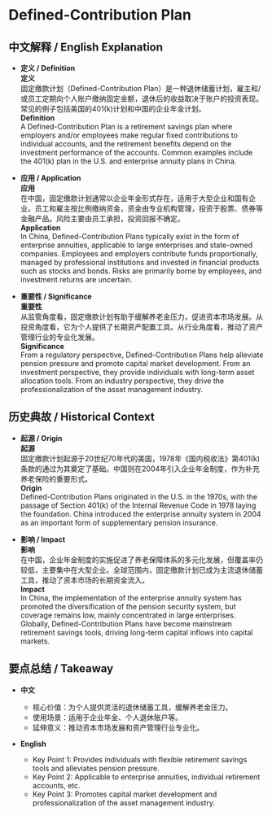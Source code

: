 # Defined-Contribution Plan

## 中文解释 / English Explanation

* **定义 / Definition**  
  **定义**  
  固定缴款计划（Defined-Contribution Plan）是一种退休储蓄计划，雇主和/或员工定期向个人账户缴纳固定金额，退休后的收益取决于账户的投资表现。常见的例子包括美国的401(k)计划和中国的企业年金计划。  
  **Definition**  
  A Defined-Contribution Plan is a retirement savings plan where employers and/or employees make regular fixed contributions to individual accounts, and the retirement benefits depend on the investment performance of the accounts. Common examples include the 401(k) plan in the U.S. and enterprise annuity plans in China.

* **应用 / Application**  
  **应用**  
  在中国，固定缴款计划通常以企业年金形式存在，适用于大型企业和国有企业。员工和雇主按比例缴纳资金，资金由专业机构管理，投资于股票、债券等金融产品。风险主要由员工承担，投资回报不确定。  
  **Application**  
  In China, Defined-Contribution Plans typically exist in the form of enterprise annuities, applicable to large enterprises and state-owned companies. Employees and employers contribute funds proportionally, managed by professional institutions and invested in financial products such as stocks and bonds. Risks are primarily borne by employees, and investment returns are uncertain.

* **重要性 / Significance**  
  **重要性**  
  从监管角度看，固定缴款计划有助于缓解养老金压力，促进资本市场发展。从投资角度看，它为个人提供了长期资产配置工具。从行业角度看，推动了资产管理行业的专业化发展。  
  **Significance**  
  From a regulatory perspective, Defined-Contribution Plans help alleviate pension pressure and promote capital market development. From an investment perspective, they provide individuals with long-term asset allocation tools. From an industry perspective, they drive the professionalization of the asset management industry.

## 历史典故 / Historical Context

* **起源 / Origin**  
  **起源**  
  固定缴款计划起源于20世纪70年代的美国，1978年《国内税收法》第401(k)条款的通过为其奠定了基础。中国则在2004年引入企业年金制度，作为补充养老保险的重要形式。  
  **Origin**  
  Defined-Contribution Plans originated in the U.S. in the 1970s, with the passage of Section 401(k) of the Internal Revenue Code in 1978 laying the foundation. China introduced the enterprise annuity system in 2004 as an important form of supplementary pension insurance.

* **影响 / Impact**  
  **影响**  
  在中国，企业年金制度的实施促进了养老保障体系的多元化发展，但覆盖率仍较低，主要集中在大型企业。全球范围内，固定缴款计划已成为主流退休储蓄工具，推动了资本市场的长期资金流入。  
  **Impact**  
  In China, the implementation of the enterprise annuity system has promoted the diversification of the pension security system, but coverage remains low, mainly concentrated in large enterprises. Globally, Defined-Contribution Plans have become mainstream retirement savings tools, driving long-term capital inflows into capital markets.

## 要点总结 / Takeaway

* **中文**  
  - 核心价值：为个人提供灵活的退休储蓄工具，缓解养老金压力。  
  - 使用场景：适用于企业年金、个人退休账户等。  
  - 延伸意义：推动资本市场发展和资产管理行业专业化。  

* **English**  
  - Key Point 1: Provides individuals with flexible retirement savings tools and alleviates pension pressure.  
  - Key Point 2: Applicable to enterprise annuities, individual retirement accounts, etc.  
  - Key Point 3: Promotes capital market development and professionalization of the asset management industry.